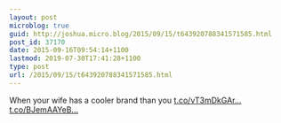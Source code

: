 ```yaml
---
layout: post
microblog: true
guid: http://joshua.micro.blog/2015/09/15/t643920788341571585.html
post_id: 37170
date: 2015-09-16T09:54:14+1100
lastmod: 2019-07-30T17:41:28+1100
type: post
url: /2015/09/15/t643920788341571585.html
---
```

When your wife has a cooler brand than you [t.co/vT3mDkGAr...](http://t.co/vT3mDkGArj) [t.co/BJemAAYeB...](http://t.co/BJemAAYeB5)
